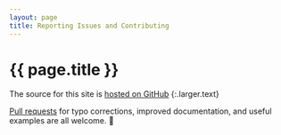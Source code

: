 ```yaml
---
layout: page
title: Reporting Issues and Contributing
---
```


# {{ page.title }}

The source for this site is [hosted on GitHub]
{:.larger.text}

[Pull requests] for typo corrections, improved documentation, and useful examples are all welcome. :gift_heart:



[hosted on GitHub]: https://github.com/pixeldroid/jailang "The jailang documentation project on GitHub"
[issues]: https://github.com/pixeldroid/jailang/issues/new "Create a new issue for the jailang project"
[pull requests]: https://github.com/pixeldroid/jailang/pulls "Pull requests for jailang"
